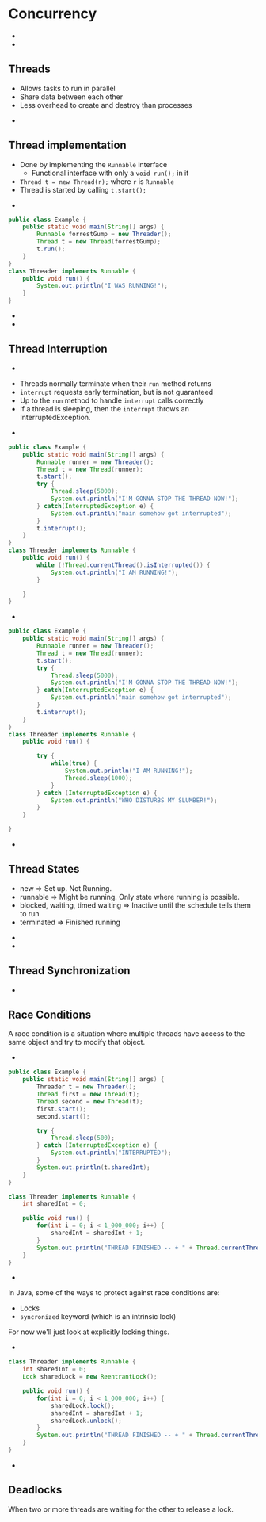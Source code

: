 # Concurrency

-
-
## Threads
* Allows tasks to run in parallel
* Share data between each other
* Less overhead to create and destroy than processes

-
## Thread implementation
* Done by implementing the `Runnable` interface
  * Functional interface with only a `void run();` in it
* `Thread t = new Thread(r);` where `r` is `Runnable`
* Thread is started by calling `t.start();`

-
```java
public class Example {
    public static void main(String[] args) {
        Runnable forrestGump = new Threader();
        Thread t = new Thread(forrestGump);
        t.run();
    }
}
class Threader implements Runnable {
    public void run() {
        System.out.println("I WAS RUNNING!");
    }
}
```

-
-
## Thread Interruption

-
* Threads normally terminate when their `run` method returns
* `interrupt` requests early termination, but is not guaranteed
* Up to the `run` method to handle `interrupt` calls correctly
* If a thread is sleeping, then the `interrupt` throws an InterruptedException.

-
```java
public class Example {
    public static void main(String[] args) {
        Runnable runner = new Threader();
        Thread t = new Thread(runner);
        t.start();
        try {
            Thread.sleep(5000);
            System.out.println("I'M GONNA STOP THE THREAD NOW!");
        } catch(InterruptedException e) {
            System.out.println("main somehow got interrupted");
        }
        t.interrupt();
    }
}
class Threader implements Runnable {
    public void run() {
        while (!Thread.currentThread().isInterrupted()) {
            System.out.println("I AM RUNNING!");
        }

    }
}
```

-
```java
public class Example {
    public static void main(String[] args) {
        Runnable runner = new Threader();
        Thread t = new Thread(runner);
        t.start();
        try {
            Thread.sleep(5000);
            System.out.println("I'M GONNA STOP THE THREAD NOW!");
        } catch(InterruptedException e) {
            System.out.println("main somehow got interrupted");
        }
        t.interrupt();
    }
}
class Threader implements Runnable {
    public void run() {

        try {
            while(true) {
                System.out.println("I AM RUNNING!");
                Thread.sleep(1000);
            }
        } catch (InterruptedException e) {
            System.out.println("WHO DISTURBS MY SLUMBER!");
        }
    }

}
```

-
## Thread States
* new => Set up.  Not Running.
* runnable => Might be running.  Only state where running is possible.
* blocked, waiting, timed waiting => Inactive until the schedule tells them to run
* terminated => Finished running

-
-
## Thread Synchronization

-
## Race Conditions
A race condition is a situation where multiple threads have access to the same object and try to modify that object.

-
```java
public class Example {
    public static void main(String[] args) {
        Threader t = new Threader();
        Thread first = new Thread(t);
        Thread second = new Thread(t);
        first.start();
        second.start();

        try {
            Thread.sleep(500);
        } catch (InterruptedException e) {
            System.out.println("INTERRUPTED");
        }
        System.out.println(t.sharedInt);
    }
}

class Threader implements Runnable {
    int sharedInt = 0;

    public void run() {
        for(int i = 0; i < 1_000_000; i++) {
            sharedInt = sharedInt + 1;
        }
        System.out.println("THREAD FINISHED -- + " + Thread.currentThread());
    }
}
```

-
In Java, some of the ways to protect against race conditions are:
* Locks
* `syncronized` keyword (which is an intrinsic lock)

For now we'll just look at explicitly locking things.

-
```java
class Threader implements Runnable {
    int sharedInt = 0;
    Lock sharedLock = new ReentrantLock();

    public void run() {
        for(int i = 0; i < 1_000_000; i++) {
            sharedLock.lock();
            sharedInt = sharedInt + 1;
            sharedLock.unlock();
        }
        System.out.println("THREAD FINISHED -- + " + Thread.currentThread());
    }
}
```

-
## Deadlocks
When two or more threads are waiting for the other to release a lock.